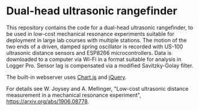 # Dual-head ultrasonic rangefinder

This repository contains the code for a dual-head ultrasonic rangefinder, to be used in low-cost mechanical resonance experiments suitable for deployment in large lab courses with multiple stations. The motion of the two ends of a driven, damped spring oscillator is recorded with US-100 ultrasonic distance sensors and ESP8266 microcontrollers. Data is downloaded to a computer via Wi-Fi in a format suitable for analysis in Logger Pro. Sensor lag is compensated via a modified Savitzky-Golay filter. 

The built-in webserver uses [Chart.js](https://www.chartjs.org/) and [jQuery](https://jquery.com/).

For details see W. Joysey and A. Mellinger, "Low-cost ultrasonic distance measurement in a mechanical resonance experiment", https://arxiv.org/abs/1906.08778.
